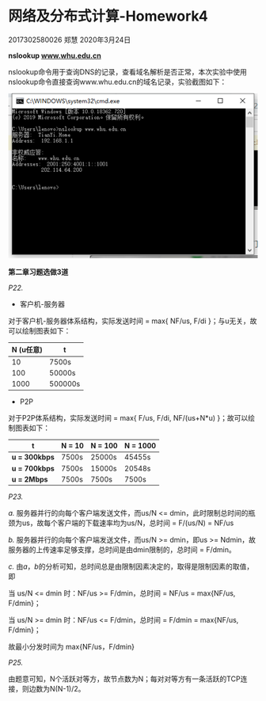 # 网络及分布式计算-Homework4

2017302580026 郑慧                          2020年3月24日

**nslookup www.whu.edu.cn**

​		nslookup命令用于查询DNS的记录，查看域名解析是否正常，本次实验中使用nslookup命令直接查询www.whu.edu.cn的域名记录，实验截图如下：

![image-20200324151552283](2017302580026-Homework4.assets/image-20200324151552283.png)



**第二章习题选做3道**

*P22.*

* 客户机-服务器

对于客户机-服务器体系结构，实际发送时间 = max{ NF/us, F/di }；与u无关，故可以绘制图表如下：

| N (u任意) | t       |
| --------- | ------- |
| 10        | 7500s   |
| 100       | 50000s  |
| 1000      | 500000s |

* P2P

对于P2P体系结构，实际发送时间 = max{ F/us, F/di, NF/(us+N*u) }；故可以绘制图表如下：

| t               | N = 10 | N = 100 | N = 1000 |
| --------------- | ------ | ------- | -------- |
| **u = 300kbps** | 7500s  | 25000s  | 45455s   |
| **u = 700kbps** | 7500s  | 15000s  | 20548s   |
| **u = 2Mbps**   | 7500s  | 7500s   | 7500s    |



*P23.*

*a.* 服务器并行的向每个客户端发送文件，而us/N <= dmin，此时限制总时间的瓶颈为us，故每个客户端的下载速率均为us/N，总时间 = F/(us/N) = NF/us

*b.*  服务器并行的向每个客户端发送文件，而us/N >= dmin，即us >= Ndmin，故服务器的上传速率足够支撑，总时间是由dmin限制的，总时间 = F/dmin。

*c.* 由*a*，*b*的分析可知，总时间总是由限制因素决定的，取得是限制因素的取值，即

当 us/N <= dmin 时：NF/us >= F/dmin，总时间 = NF/us = max{NF/us, F/dmin}；

当 us/N >= dmin 时：NF/us <= F/dmin，总时间 = F/dmin = max{NF/us, F/dmin}；

故最小分发时间为 max{NF/us，F/dmin}



*P25.*

由题意可知，N个活跃对等方，故节点数为N；每对对等方有一条活跃的TCP连接，则边数为N(N-1)/2。